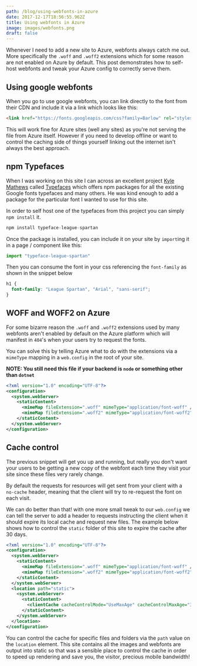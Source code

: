 ```yaml
---
path: /blog/using-webfonts-in-azure
date: 2017-12-17T18:56:55.962Z
title: Using webfonts in Azure
image: images/webfonts.png
draft: false
---
```


Whenever I need to add a new site to Azure, webfonts always catch me out. More specifically the `.woff` and `.woff2` extensions which for some reason are not enabled on Azure by default. This post demonstrates how to self-host webfonts and tweak your Azure config to correctly serve them.

## Using google webfonts

When you go to use google webfonts, you can link directly to the font from their CDN and include it via a link which looks like this:

```html
<link href="https://fonts.googleapis.com/css?family=Barlow" rel="stylesheet" />
```

This will work fine for Azure sites (well any sites) as you're not serving the file from Azure itself. However if you need to develop offline or want to control the caching side of things yourself linking out the internet isn't always the best approach.

## npm Typefaces

When I was working on this site I can across an excellent project [Kyle Mathews](https://twitter.com/kylemathews) called [Typefaces](https://github.com/KyleAMathews/typefaces) which offers npm packages for all the existing Google fonts typefaces and many others. He was kind enough to add a package for the particular font I wanted to use for this site.

In order to self host one of the typefaces from this project you can simply `npm install` it.

```javascript
npm install typeface-league-spartan
```

Once the package is installed, you can include it on your site by `import`ing it in a page / component like this:

```javascript
import "typeface-league-spartan"
```

Then you can consume the font in your css referencing the `font-family` as shown in the snippet below

```css
h1 {
  font-family: "League Spartan", "Arial", "sans-serif";
}
```

## WOFF and WOFF2 on Azure

For some bizarre reason the `.woff` and `.woff2` extensions used by many webfonts aren't enabled by default on the Azure platform which will manifest in `404`'s when your users try to request the fonts.

You can solve this by telling Azure what to do with the extensions via a `mimeType` mapping in a `web.config` in the root of your site.

**NOTE: You still need this file if your backend is `node` or something other than `dotnet`**

```xml
<?xml version="1.0" encoding="UTF-8"?>
<configuration>
  <system.webServer>
    <staticContent>
      <mimeMap fileExtension=".woff" mimeType="application/font-woff" />
      <mimeMap fileExtension=".woff2" mimeType="application/font-woff2" />
    </staticContent>
  </system.webServer>
</configuration>
```

## Cache control

The previous snippet will get you up and running, but really you don't want your users to be getting a new copy of the webfont each time they visit your site since these files very rarely change.

By default the requests for resources will get sent from your client with a `no-cache` header, meaning that the client will try to re-request the font on each visit.

We can do better than that! with one more small tweak to our `web.config` we can tell the server to add a header to requests instructing the client when it should expire its local cache and request new files. The example below shows how to control the `static` folder of this site to expire the cache after 30 days.

```xml
<?xml version="1.0" encoding="UTF-8"?>
<configuration>
  <system.webServer>
    <staticContent>
      <mimeMap fileExtension=".woff" mimeType="application/font-woff" />
      <mimeMap fileExtension=".woff2" mimeType="application/font-woff2" />
    </staticContent>
  </system.webServer>
  <location path="static">
    <system.webServer>
      <staticContent>
        <clientCache cacheControlMode="UseMaxAge" cacheControlMaxAge="30.00:00:00" />
      </staticContent>
    </system.webServer>
  </location>
</configuration>
```

You can control the cache for specific files and folders via the `path` value on the `location` element. This site contains all the images and webfonts are output into static so that was a sensible place to control the cache in order to speed up rendering and save you, the visitor, precious mobile bandwidth!
